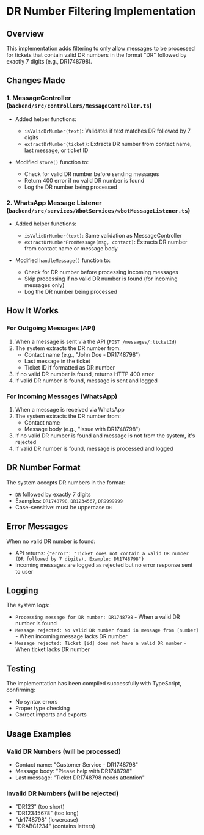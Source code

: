 # DR Number Filtering Implementation

## Overview

This implementation adds filtering to only allow messages to be processed for tickets that contain valid DR numbers in the format "DR" followed by exactly 7 digits (e.g., DR1748798).

## Changes Made

### 1. MessageController (`backend/src/controllers/MessageController.ts`)

- Added helper functions:
  - `isValidDrNumber(text)`: Validates if text matches DR followed by 7 digits
  - `extractDrNumber(ticket)`: Extracts DR number from contact name, last message, or ticket ID

- Modified `store()` function to:
  - Check for valid DR number before sending messages
  - Return 400 error if no valid DR number is found
  - Log the DR number being processed

### 2. WhatsApp Message Listener (`backend/src/services/WbotServices/wbotMessageListener.ts`)

- Added helper functions:
  - `isValidDrNumber(text)`: Same validation as MessageController
  - `extractDrNumberFromMessage(msg, contact)`: Extracts DR number from contact name or message body

- Modified `handleMessage()` function to:
  - Check for DR number before processing incoming messages
  - Skip processing if no valid DR number is found (for incoming messages only)
  - Log the DR number being processed

## How It Works

### For Outgoing Messages (API)
1. When a message is sent via the API (`POST /messages/:ticketId`)
2. The system extracts the DR number from:
   - Contact name (e.g., "John Doe - DR1748798")
   - Last message in the ticket
   - Ticket ID if formatted as DR number
3. If no valid DR number is found, returns HTTP 400 error
4. If valid DR number is found, message is sent and logged

### For Incoming Messages (WhatsApp)
1. When a message is received via WhatsApp
2. The system extracts the DR number from:
   - Contact name
   - Message body (e.g., "Issue with DR1748798")
3. If no valid DR number is found and message is not from the system, it's rejected
4. If valid DR number is found, message is processed and logged

## DR Number Format

The system accepts DR numbers in the format:
- `DR` followed by exactly 7 digits
- Examples: `DR1748798`, `DR1234567`, `DR9999999`
- Case-sensitive: must be uppercase `DR`

## Error Messages

When no valid DR number is found:
- API returns: `{"error": "Ticket does not contain a valid DR number (DR followed by 7 digits). Example: DR1748798"}`
- Incoming messages are logged as rejected but no error response sent to user

## Logging

The system logs:
- `Processing message for DR number: DR1748798` - When a valid DR number is found
- `Message rejected: No valid DR number found in message from [number]` - When incoming message lacks DR number
- `Message rejected: Ticket [id] does not have a valid DR number` - When ticket lacks DR number

## Testing

The implementation has been compiled successfully with TypeScript, confirming:
- No syntax errors
- Proper type checking
- Correct imports and exports

## Usage Examples

### Valid DR Numbers (will be processed)
- Contact name: "Customer Service - DR1748798"
- Message body: "Please help with DR1748798"
- Last message: "Ticket DR1748798 needs attention"

### Invalid DR Numbers (will be rejected)
- "DR123" (too short)
- "DR12345678" (too long)
- "dr1748798" (lowercase)
- "DRABC1234" (contains letters)